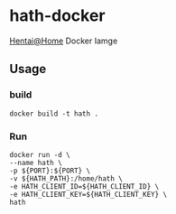 # hath-docker

[Hentai@Home](https://ehwiki.org/wiki/Hentai@Home) Docker Iamge

## Usage

### build

```shell
docker build -t hath .
```

### Run

```shell
docker run -d \
--name hath \
-p ${PORT}:${PORT} \
-v ${HATH_PATH}:/home/hath \
-e HATH_CLIENT_ID=${HATH_CLIENT_ID} \
-e HATH_CLIENT_KEY=${HATH_CLIENT_KEY} \
hath
```
